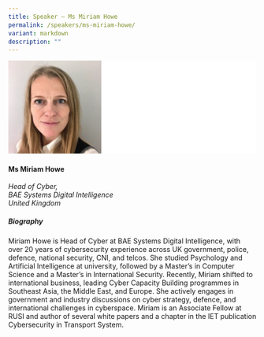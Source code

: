 ```yaml
---
title: Speaker – Ms Miriam Howe
permalink: /speakers/ms-miriam-howe/
variant: markdown
description: ""
---
```

![](/images/2025%20speakers/Miriam_Howe.png)
#### **Ms Miriam Howe**

*Head of Cyber,<br>BAE Systems Digital Intelligence<br>United Kingdom*

##### **Biography**
Miriam Howe is Head of Cyber at BAE Systems Digital Intelligence, with over 20 years of cybersecurity experience across UK government, police, defence, national security, CNI, and telcos. She studied Psychology and Artificial Intelligence at university, followed by a Master’s in Computer Science and a Master’s in International Security. Recently, Miriam shifted to international business, leading Cyber Capacity Building programmes in Southeast Asia, the Middle East, and Europe. She actively engages in government and industry discussions on cyber strategy, defence, and international challenges in cyberspace. Miriam is an Associate Fellow at RUSI and author of several white papers and a chapter in the IET publication Cybersecurity in Transport System.